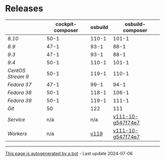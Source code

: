 # Releases
|       | cockpit-composer    | osbuild    | osbuild-composer    |
|-------|---------------------|------------|---------------------|
*8.10* | 50-1 | 110-1 | 101-1
*8.9* | 47-1 | 93-1 | 88-1
*9.3* | 47-1 | 93-1 | 88-1
*9.4* | 50-1 | 110-1 | 101-1
*CentOS Stream 9* | 50-1 | 119-1 | 110-1
*Fedora 37* | 47-1 | 99-1 | 94-1
*Fedora 38* | 50-1 | 118-1 | 106-1
*Fedora 39* | 50-1 | 119-1 | 111-1
*Git* | 50 | 122 | 111
*Service* | n/a | n/a | [v111-10-g547f74e7](https://github.com/osbuild/osbuild-composer/compare/v111-10-g547f74e7...main)
*Workers* | n/a | [v119](https://github.com/osbuild/osbuild/compare/v119...main) | [v111-10-g547f74e7](https://github.com/osbuild/osbuild-composer/compare/v111-10-g547f74e7...main)

---

[This page is autogenerated by a bot](https://gitlab.cee.redhat.com/osbuild/guides-bot/-/blob/main/release_overview.py) - Last update 2024-07-06
